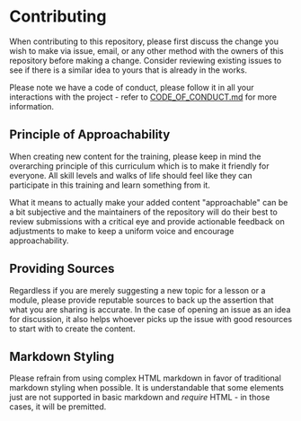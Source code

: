 # Contributing

When contributing to this repository, please first discuss the change you wish to make via issue,
email, or any other method with the owners of this repository before making a change. Consider 
reviewing existing issues to see if there is a similar idea to yours that is already in the works.

Please note we have a code of conduct, please follow it in all your interactions with the project - refer to [CODE_OF_CONDUCT.md](./CODE_OF_CONDUCT.md) for more information.

## Principle of Approachability

When creating new content for the training, please keep in mind the overarching principle of this curriculum which is to make it friendly for everyone. All skill levels and walks of life should feel like they can participate in this training and learn something from it. 

What it means to actually make your added content "approachable" can be a bit subjective and the maintainers of the repository will do their best to review submissions with a critical eye and provide actionable feedback on adjustments to make to keep a uniform voice and encourage approachability.

## Providing Sources

Regardless if you are merely suggesting a new topic for a lesson or a module, please provide reputable sources to back up the assertion that what you are sharing is accurate. In the case of opening an issue as an idea for discussion, it also helps whoever picks up the issue with good resources to start with to create the content.

## Markdown Styling

Please refrain from using complex HTML markdown in favor of traditional markdown styling when possible. It is understandable that some elements just are not supported in basic markdown and *require* HTML - in those cases, it will be premitted.